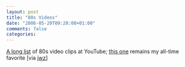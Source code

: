 ```yaml
---
layout: post
title: "80s Videos"
date: "2006-05-20T09:28:00+01:00"
comments: false
categories: 
---
```


<p><a href="http://www.milinkito.com/los80.php">A long list</a> of 80s video clips at YouTube; <a href="http://www.youtube.com/watch?v=f8H6jp2ZgGg">this one</a> remains my all-time favorite [via <a href="http://jwz.livejournal.com/647426.html">jwz</a>]</p>


